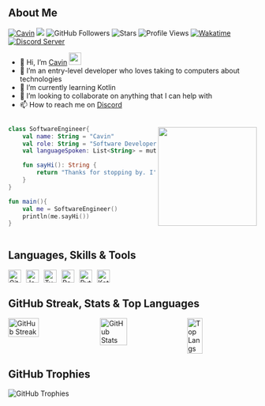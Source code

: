 <!-- Killercavin@CalaTech -->

## About Me

[![Cavin](https://img.shields.io/badge/Cavin-<COLOR>.svg)](https://shields.io/)
![](https://badges.frapsoft.com/os/v1/open-source.svg?v=102)
![GitHub Followers](https://img.shields.io/github/followers/Killercavin?label=Follow&style=social&style=plastic)
![Stars](https://img.shields.io/github/stars/Killercavin?affiliations=OWNER%2CCOLLABORATOR&style=social&style=plastic&color=gold)
![Profile Views](https://komarev.com/ghpvc/?username=Killercavin&color=green&style=plastic)
[![Wakatime](https://wakatime.com/badge/user/0a629113-4a07-4f00-baa2-ec03ce250a02.svg?style=plastic)](https://wakatime.com/@0a629113-4a07-4f00-baa2-ec03ce250a02)
[![Discord Server](https://img.shields.io/discord/950481728068263976?color=blueviolet&logo=Discord&style=plastic)](https://discord.gg/GnrKuFSaUC)
- 👋 Hi, I’m [Cavin](https://cavinlarry.vercel.app) <img src="https://emojis.slackmojis.com/emojis/images/1588315024/8823/hyperkitty.gif?1588315024" width="25"></h3>
- 👀 I’m an entry-level developer who loves taking to computers about technologies
- 🌱 I’m currently learning Kotlin
- 💞️ I’m looking to collaborate on anything that I can help with
- 📫 How to reach me on [Discord](https://discordapp.com/users/Killercavin)

<div style="display: flex; flex-direction: row-reverse; align-items:center; justify-conten: center;">

<img align="right" src="https://media.giphy.com/media/M9gbBd9nbDrOTu1Mqx/giphy.gif" width="200">

```kt
class SoftwareEngineer{
    val name: String = "Cavin"
    val role: String = "Software Developer"
    val languageSpoken: List<String> = mutableListOf("en", "sw", "Kotlin")

    fun sayHi(): String {
        return "Thanks for stopping by. I'm $name a $role speaking $languageSpoken I hope you find some of my work interesting."
    }
}

fun main(){
    val me = SoftwareEngineer()
    println(me.sayHi())
}
```

</div>

## Languages, Skills & Tools
<div style="display: flex;">
  <img alt="Git" width="26px" src="https://cdn.jsdelivr.net/gh/devicons/devicon/icons/git/git-original.svg" style="padding-right:10px;" />
  <img alt="JavaScript" width="26px" src="https://cdn.jsdelivr.net/gh/devicons/devicon/icons/javascript/javascript-original.svg" style="padding-right:10px;" />
  <img alt="TypeScript" width="26px" src="https://cdn.jsdelivr.net/gh/devicons/devicon/icons/typescript/typescript-plain.svg" style="padding-right:10px;" />
  <img alt="React" width="26px" src="https://cdn.jsdelivr.net/gh/devicons/devicon/icons/react/react-original.svg" style="padding-right:10px;" />
  <img alt="Python" width="26px" src="https://cdn.jsdelivr.net/gh/devicons/devicon/icons/python/python-original.svg" style="padding-right:10px;" />
  <img alt="Kotlin" width="26px" src="https://cdn.jsdelivr.net/gh/devicons/devicon/icons/kotlin/kotlin-original.svg" style="padding-right:10px;" />
</div>
 
## GitHub Streak, Stats & Top Languages
<div style="display: flex;">
  <img src="https://github-readme-streak-stats.herokuapp.com/?user=Killercavin&theme=outrun" alt="GitHub Streak" style="width: 35%; height: auto; padding-right:10px;">
  <img src="https://github-readme-stats.vercel.app/api?username=Killercavin&show_icons=true&theme=algolia" alt="GitHub Stats" style="width: 33%; height: auto; padding-right:10px;">
  <img src="https://github-readme-stats.vercel.app/api/top-langs/?username=Killercavin&theme=yeblu&limit=15&layout=compact" alt="Top Langs" style="width: 25%; height: auto; padding-right:10px;"/>
</div>
 
## GitHub Trophies
![GitHub Trophies](https://github-profile-trophy.vercel.app/?username=Killercavin&row=1&column=10)

<!-- End -->
